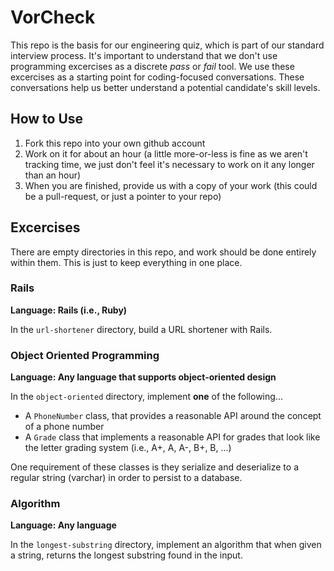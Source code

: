 # VorCheck

This repo is the basis for our engineering quiz, which is part of our standard
interview process. It's important to understand that we don't use programming
excercises as a discrete _pass_ or _fail_ tool. We use these excercises as a
starting point for coding-focused conversations. These conversations help us
better understand a potential candidate's skill levels.

## How to Use

  1. Fork this repo into your own github account
  1. Work on it for about an hour (a little more-or-less is fine
  as we aren't tracking time, we just don't feel it's necessary
  to work on it any longer than an hour)
  1. When you are finished, provide us with a copy of your
  work (this could be a pull-request, or just a pointer
  to your repo)
  
## Excercises

There are empty directories in this repo, and work should be done
entirely within them. This is just to keep everything in one place.

### Rails

**Language: Rails (i.e., Ruby)**

In the `url-shortener` directory, build a URL shortener with Rails.

### Object Oriented Programming

**Language: Any language that supports object-oriented design**

In the `object-oriented` directory, implement **one** of the following...

  - A `PhoneNumber` class, that provides a reasonable API around the concept of
    a phone number
  - A `Grade` class that implements a reasonable API for grades that look like
    the letter grading system (i.e., A+, A, A-, B+, B, ...)

One requirement of these classes is they serialize and deserialize to
a regular string (varchar) in order to persist to a database.

### Algorithm

**Language: Any language**

In the `longest-substring` directory, implement an algorithm that when
given a string, returns the longest substring found in the input.

